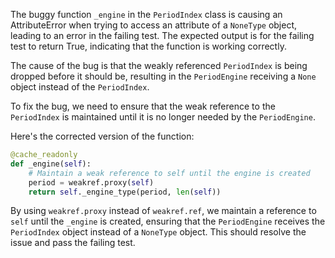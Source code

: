 The buggy function `_engine` in the `PeriodIndex` class is causing an AttributeError when trying to access an attribute of a `NoneType` object, leading to an error in the failing test. The expected output is for the failing test to return True, indicating that the function is working correctly.

The cause of the bug is that the weakly referenced `PeriodIndex` is being dropped before it should be, resulting in the `PeriodEngine` receiving a `None` object instead of the `PeriodIndex`.

To fix the bug, we need to ensure that the weak reference to the `PeriodIndex` is maintained until it is no longer needed by the `PeriodEngine`.

Here's the corrected version of the function:

```python
@cache_readonly
def _engine(self):
    # Maintain a weak reference to self until the engine is created
    period = weakref.proxy(self)
    return self._engine_type(period, len(self))
```

By using `weakref.proxy` instead of `weakref.ref`, we maintain a reference to `self` until the `_engine` is created, ensuring that the `PeriodEngine` receives the `PeriodIndex` object instead of a `NoneType` object. This should resolve the issue and pass the failing test.